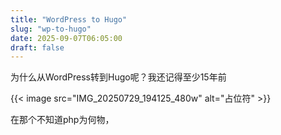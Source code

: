 ```yaml
---
title: "WordPress to Hugo"
slug: "wp-to-hugo"
date: 2025-09-07T06:05:00
draft: false
---
```


为什么从WordPress转到Hugo呢？我还记得至少15年前

{{< image src="IMG_20250729_194125_480w" alt="占位符" >}}

在那个不知道php为何物，
